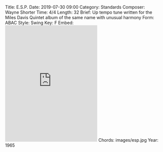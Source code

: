 Title: E.S.P.
Date: 2019-07-30 09:00
Category: Standards
Composer: Wayne Shorter
Time: 4/4
Length: 32
Brief: Up tempo tune written for the Miles Davis Quintet album of the same name with unusual harmony
Form: ABAC
Style: Swing
Key: F
Embed: <iframe src="https://open.spotify.com/embed/playlist/1C3wuChb8lVM4jHGsp8Ufm" width="300" height="380" frameborder="0" allowtransparency="true" allow="encrypted-media"></iframe>
Chords: images/esp.jpg
Year: 1965
